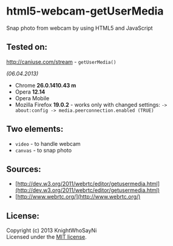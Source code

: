 html5-webcam-getUserMedia
=========================

Snap photo from webcam by using HTML5 and JavaScript

## Tested on:

http://caniuse.com/stream - ```getUserMedia()```

<i>(06.04.2013)</i>
- Chrome <b>26.0.1410.43 m</b>
- Opera <b>12.14</b>
- Opera Mobile
- Mozilla Firefox <b>19.0.2</b> - works only with changed settings:
	```-> about:config -> media.peerconnection.enabled (TRUE)```

## Two elements:
- ```video``` - to handle webcam
- ```canvas``` - to snap photo

## Sources:
- [http://dev.w3.org/2011/webrtc/editor/getusermedia.html](http://dev.w3.org/2011/webrtc/editor/getusermedia.html)
- [http://www.webrtc.org/](http://www.webrtc.org/)


## License:
Copyright (c) 2013 KnightWhoSayNi  
Licensed under the [MIT license](http://opensource.org/licenses/MIT).
